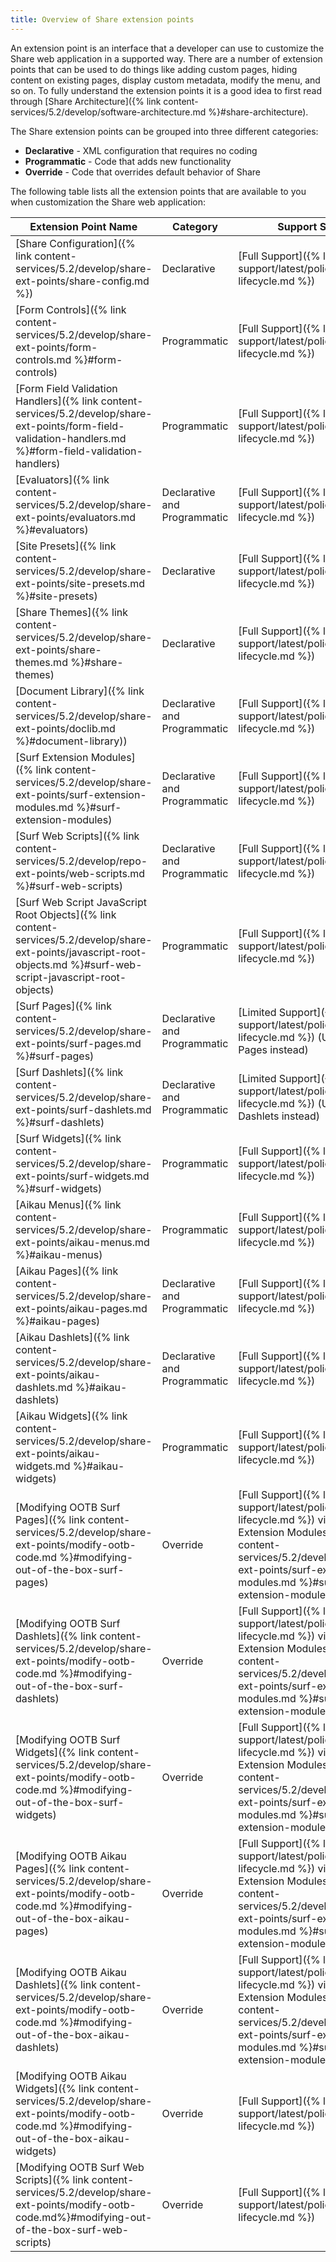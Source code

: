 ```yaml
---
title: Overview of Share extension points
---
```


An extension point is an interface that a developer can use to customize the Share web application in a supported way. There are a number of extension points that can be used to do things like adding custom pages, hiding content on existing pages, display custom metadata, modify the menu, and so on. To fully understand the extension points it is a good idea to first read through [Share Architecture]({% link content-services/5.2/develop/software-architecture.md %}#share-architecture).

The Share extension points can be grouped into three different categories:

- **Declarative** - XML configuration that requires no coding
- **Programmatic** - Code that adds new functionality
- **Override** - Code that overrides default behavior of Share

The following table lists all the extension points that are available to you when customization the Share web application:

|Extension Point Name|Category|Support Status|
|--------------------|--------|--------------|
|[Share Configuration]({% link content-services/5.2/develop/share-ext-points/share-config.md %})|Declarative|[Full Support]({% link support/latest/policies/product-lifecycle.md %})|
|[Form Controls]({% link content-services/5.2/develop/share-ext-points/form-controls.md %}#form-controls)|Programmatic|[Full Support]({% link support/latest/policies/product-lifecycle.md %})|
|[Form Field Validation Handlers]({% link content-services/5.2/develop/share-ext-points/form-field-validation-handlers.md %}#form-field-validation-handlers)|Programmatic|[Full Support]({% link support/latest/policies/product-lifecycle.md %})|
|[Evaluators]({% link content-services/5.2/develop/share-ext-points/evaluators.md %}#evaluators)|Declarative and Programmatic|[Full Support]({% link support/latest/policies/product-lifecycle.md %})|
|[Site Presets]({% link content-services/5.2/develop/share-ext-points/site-presets.md %}#site-presets)|Declarative|[Full Support]({% link support/latest/policies/product-lifecycle.md %})|
|[Share Themes]({% link content-services/5.2/develop/share-ext-points/share-themes.md %}#share-themes)|Declarative|[Full Support]({% link support/latest/policies/product-lifecycle.md %})|
|[Document Library]({% link content-services/5.2/develop/share-ext-points/doclib.md %}#document-library))|Declarative and Programmatic|[Full Support]({% link support/latest/policies/product-lifecycle.md %})|
|[Surf Extension Modules]({% link content-services/5.2/develop/share-ext-points/surf-extension-modules.md %}#surf-extension-modules)|Declarative and Programmatic|[Full Support]({% link support/latest/policies/product-lifecycle.md %})|
|[Surf Web Scripts]({% link content-services/5.2/develop/repo-ext-points/web-scripts.md %}#surf-web-scripts)|Declarative and Programmatic|[Full Support]({% link support/latest/policies/product-lifecycle.md %})|
|[Surf Web Script JavaScript Root Objects]({% link content-services/5.2/develop/share-ext-points/javascript-root-objects.md %}#surf-web-script-javascript-root-objects)|Programmatic|[Full Support]({% link support/latest/policies/product-lifecycle.md %})|
|[Surf Pages]({% link content-services/5.2/develop/share-ext-points/surf-pages.md %}#surf-pages)|Declarative and Programmatic|[Limited Support]({% link support/latest/policies/product-lifecycle.md %}) (Use Aikau Pages instead)|
|[Surf Dashlets]({% link content-services/5.2/develop/share-ext-points/surf-dashlets.md %}#surf-dashlets)|Declarative and Programmatic|[Limited Support]({% link support/latest/policies/product-lifecycle.md %}) (Use Aikau Dashlets instead)|
|[Surf Widgets]({% link content-services/5.2/develop/share-ext-points/surf-widgets.md %}#surf-widgets)|Programmatic|[Full Support]({% link support/latest/policies/product-lifecycle.md %})|
|[Aikau Menus]({% link content-services/5.2/develop/share-ext-points/aikau-menus.md %}#aikau-menus)|Programmatic|[Full Support]({% link support/latest/policies/product-lifecycle.md %})|
|[Aikau Pages]({% link content-services/5.2/develop/share-ext-points/aikau-pages.md %}#aikau-pages)|Declarative and Programmatic|[Full Support]({% link support/latest/policies/product-lifecycle.md %})|
|[Aikau Dashlets]({% link content-services/5.2/develop/share-ext-points/aikau-dashlets.md %}#aikau-dashlets)|Declarative and Programmatic|[Full Support]({% link support/latest/policies/product-lifecycle.md %})|
|[Aikau Widgets]({% link content-services/5.2/develop/share-ext-points/aikau-widgets.md %}#aikau-widgets)|Programmatic|[Full Support]({% link support/latest/policies/product-lifecycle.md %})|
|[Modifying OOTB Surf Pages]({% link content-services/5.2/develop/share-ext-points/modify-ootb-code.md %}#modifying-out-of-the-box-surf-pages)|Override|[Full Support]({% link support/latest/policies/product-lifecycle.md %}) via [Surf Extension Modules]({% link content-services/5.2/develop/share-ext-points/surf-extension-modules.md %}#surf-extension-modules)|
|[Modifying OOTB Surf Dashlets]({% link content-services/5.2/develop/share-ext-points/modify-ootb-code.md %}#modifying-out-of-the-box-surf-dashlets)|Override|[Full Support]({% link support/latest/policies/product-lifecycle.md %}) via [Surf Extension Modules]({% link content-services/5.2/develop/share-ext-points/surf-extension-modules.md %}#surf-extension-modules)|
|[Modifying OOTB Surf Widgets]({% link content-services/5.2/develop/share-ext-points/modify-ootb-code.md %}#modifying-out-of-the-box-surf-widgets)|Override|[Full Support]({% link support/latest/policies/product-lifecycle.md %}) via [Surf Extension Modules]({% link content-services/5.2/develop/share-ext-points/surf-extension-modules.md %}#surf-extension-modules)|
|[Modifying OOTB Aikau Pages]({% link content-services/5.2/develop/share-ext-points/modify-ootb-code.md %}#modifying-out-of-the-box-aikau-pages)|Override|[Full Support]({% link support/latest/policies/product-lifecycle.md %}) via [Surf Extension Modules]({% link content-services/5.2/develop/share-ext-points/surf-extension-modules.md %}#surf-extension-modules)|
|[Modifying OOTB Aikau Dashlets]({% link content-services/5.2/develop/share-ext-points/modify-ootb-code.md %}#modifying-out-of-the-box-aikau-dashlets)|Override|[Full Support]({% link support/latest/policies/product-lifecycle.md %}) via [Surf Extension Modules]({% link content-services/5.2/develop/share-ext-points/surf-extension-modules.md %}#surf-extension-modules)|
|[Modifying OOTB Aikau Widgets]({% link content-services/5.2/develop/share-ext-points/modify-ootb-code.md %}#modifying-out-of-the-box-aikau-widgets)|Override|[Full Support]({% link support/latest/policies/product-lifecycle.md %})|
|[Modifying OOTB Surf Web Scripts]({% link content-services/5.2/develop/share-ext-points/modify-ootb-code.md%}#modifying-out-of-the-box-surf-web-scripts)|Override|[Full Support]({% link support/latest/policies/product-lifecycle.md %})|
